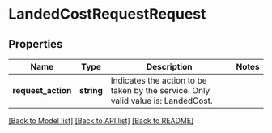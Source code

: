 # LandedCostRequestRequest

## Properties
Name | Type | Description | Notes
------------ | ------------- | ------------- | -------------
**request_action** | **string** | Indicates the action to be taken by the service. Only valid value is: LandedCost. | 

[[Back to Model list]](../../README.md#documentation-for-models) [[Back to API list]](../../README.md#documentation-for-api-endpoints) [[Back to README]](../../README.md)

